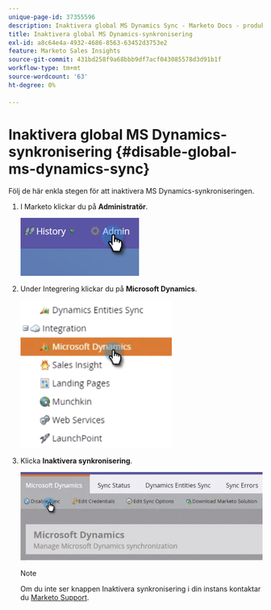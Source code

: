 ```yaml
---
unique-page-id: 37355596
description: Inaktivera global MS Dynamics Sync - Marketo Docs - produktdokumentation
title: Inaktivera global MS Dynamics-synkronisering
exl-id: a8c64e4a-4932-4686-8563-63452d3753e2
feature: Marketo Sales Insights
source-git-commit: 431bd258f9a68bbb9df7acf043085578d3d91b1f
workflow-type: tm+mt
source-wordcount: '63'
ht-degree: 0%

---
```


# Inaktivera global MS Dynamics-synkronisering {#disable-global-ms-dynamics-sync}

Följ de här enkla stegen för att inaktivera MS Dynamics-synkroniseringen.

1. I Marketo klickar du på **Administratör**.

   ![](assets/one.png)

1. Under Integrering klickar du på **Microsoft Dynamics**.

   ![](assets/two.png)

1. Klicka **Inaktivera synkronisering**.

   ![](assets/three.png)

   >[!NOTE]
   >
   >Om du inte ser knappen Inaktivera synkronisering i din instans kontaktar du [Marketo Support](https://nation.marketo.com/t5/Support/ct-p/Support).

